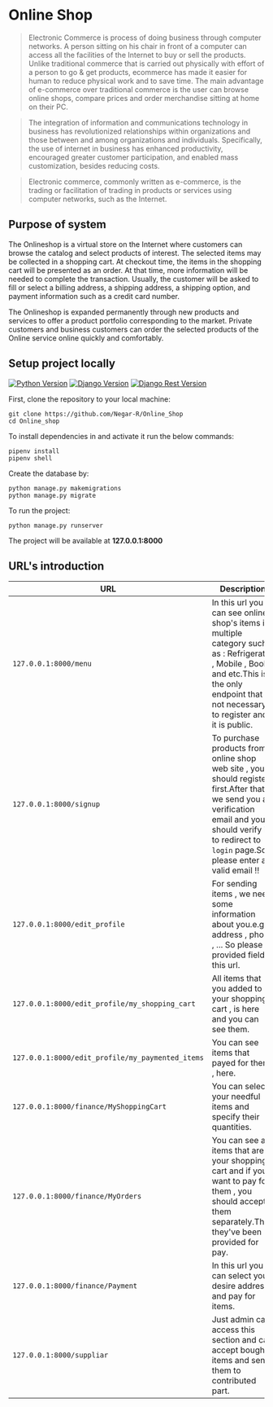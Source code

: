 # Online Shop

> Electronic Commerce is process of doing business through computer networks. A person sitting on his chair in front of a computer can access all the facilities of the Internet to buy or sell the products. Unlike traditional commerce that is carried out physically with effort of a person to go & get products, ecommerce has made it easier for human to reduce physical work and to save time. The main advantage of e-commerce over traditional commerce is the user can browse online shops, compare prices and order merchandise sitting at home on their PC.

> The integration of information and communications technology in business has revolutionized relationships within organizations and those between and among organizations and individuals. Specifically, the use of internet in business has enhanced productivity, encouraged greater customer participation, and enabled mass customization, besides reducing costs.

> Electronic commerce, commonly written as e-commerce, is the trading or facilitation of trading in products or services using computer networks, such as the Internet.

## Purpose of system

The Onlineshop is a virtual store on the Internet where customers can browse the catalog and select products of interest. The selected items may be collected in a shopping cart. At checkout time, the items in the shopping cart will be presented as an order. At that time, more information will be needed to complete the transaction. Usually, the customer will be asked to fill or select a billing address, a shipping address, a shipping option, and payment information such as a credit card number.

The Onlineshop is expanded permanently through new products and services to offer a product portfolio corresponding to the market. Private customers and business customers can order the selected products of the Online service online quickly and comfortably.

## Setup project locally

[![Python Version](https://img.shields.io/badge/python-3.7-brightgreen.svg)](https://python.org)
[![Django Version](https://img.shields.io/badge/django-2.2-brightgreen.svg)](https://djangoproject.com)
[![Django Rest Version](https://img.shields.io/badge/djangorest-3.11-brightgreen.svg)](https://www.django-rest-framework.org)

First, clone the repository to your local machine:

```
git clone https://github.com/Negar-R/Online_Shop
cd Online_shop
```

To install dependencies in and activate it run the below commands:

```
pipenv install
pipenv shell
```

Create the database by:

```
python manage.py makemigrations
python manage.py migrate
```

To run the project:

```
python manage.py runserver
```
The project will be available at **127.0.0.1:8000**

## URL's introduction

URL | Description
--- | ---
``127.0.0.1:8000/menu`` | In this url you can see online shop's items in multiple category such as : Refrigerator , Mobile , Book and etc.This is the only endpoint that is not necessary to register and it is public.
``127.0.0.1:8000/signup`` | To purchase products from online shop web site , you should register first.After that we send you a verification email and you should verify it to redirect to `login` page.So please enter a valid email !!
``127.0.0.1:8000/edit_profile`` | For sending items , we need some information about you.e.g : address , phone , ... So please fill provided field in this url.
``127.0.0.1:8000/edit_profile/my_shopping_cart`` | All items that you added to your shopping cart , is here and you can see them.
``127.0.0.1:8000/edit_profile/my_paymented_items`` | You can see items that payed for them , here.
``127.0.0.1:8000/finance/MyShoppingCart`` | You can select your needful items and specify their quantities.
``127.0.0.1:8000/finance/MyOrders`` | You can see all items that are in your shopping cart and if you want to pay for them , you should accept them separately.Then they've been provided for pay.
``127.0.0.1:8000/finance/Payment`` | In this url you can select your desire address and pay for items.
``127.0.0.1:8000/suppliar`` | Just admin can access this section and can accept bought items and send them to contributed part.



